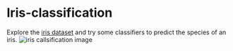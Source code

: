 # Iris-classification

Explore the [iris dataset](https://archive.ics.uci.edu/ml/datasets/iris) and try some classifiers to predict the species of an iris.
![iris callsification image](http://suruchifialoke.com/img/ML/iris.png)
